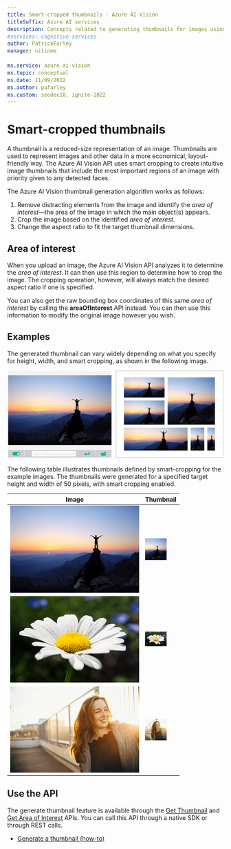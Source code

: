 ```yaml
---
title: Smart-cropped thumbnails - Azure AI Vision
titleSuffix: Azure AI services
description: Concepts related to generating thumbnails for images using the Azure AI Vision API.
#services: cognitive-services
author: PatrickFarley
manager: nitinme

ms.service: azure-ai-vision
ms.topic: conceptual
ms.date: 11/09/2022
ms.author: pafarley
ms.custom: seodec18, ignite-2022
---
```


# Smart-cropped thumbnails

A thumbnail is a reduced-size representation of an image. Thumbnails are used to represent images and other data in a more economical, layout-friendly way. The Azure AI Vision API uses smart cropping to create intuitive image thumbnails that include the most important regions of an image with priority given to any detected faces.

The Azure AI Vision thumbnail generation algorithm works as follows:

1. Remove distracting elements from the image and identify the _area of interest_&mdash;the area of the image in which the main object(s) appears.
1. Crop the image based on the identified _area of interest_.
1. Change the aspect ratio to fit the target thumbnail dimensions.

## Area of interest

When you upload an image, the Azure AI Vision API analyzes it to determine the *area of interest*. It can then use this region to determine how to crop the image. The cropping operation, however, will always match the desired aspect ratio if one is specified.

You can also get the raw bounding box coordinates of this same *area of interest* by calling the **areaOfInterest** API instead. You can then use this information to modify the original image however you wish.

## Examples

The generated thumbnail can vary widely depending on what you specify for height, width, and smart cropping, as shown in the following image.

![A mountain image next to various cropping configurations](./Images/thumbnail-demo.png)

The following table illustrates thumbnails defined by smart-cropping for the example images. The thumbnails were generated for a specified target height and width of 50 pixels, with smart cropping enabled.

| Image | Thumbnail |
|-------|-----------|
|![Outdoor Mountain at sunset, with a person's silhouette](./Images/mountain_vista.png) | ![Thumbnail of Outdoor Mountain at sunset, with a person's silhouette](./Images/mountain_vista_thumbnail.png) |
|![A white flower with a green background](./Images/flower.png) | ![Vision Analyze Flower thumbnail](./Images/flower_thumbnail.png) |
|![A woman on the roof of an apartment building](./Images/woman_roof.png) | ![thumbnail of a woman on the roof of an apartment building](./Images/woman_roof_thumbnail.png) |


## Use the API


The generate thumbnail feature is available through the [Get Thumbnail](https://westus.dev.cognitive.microsoft.com/docs/services/computer-vision-v3-2/operations/56f91f2e778daf14a499f20c) and [Get Area of Interest](https://westus.dev.cognitive.microsoft.com/docs/services/computer-vision-v3-2/operations/b156d0f5e11e492d9f64418d) APIs. You can call this API through a native SDK or through REST calls. 


* [Generate a thumbnail (how-to)](./how-to/generate-thumbnail.md)
